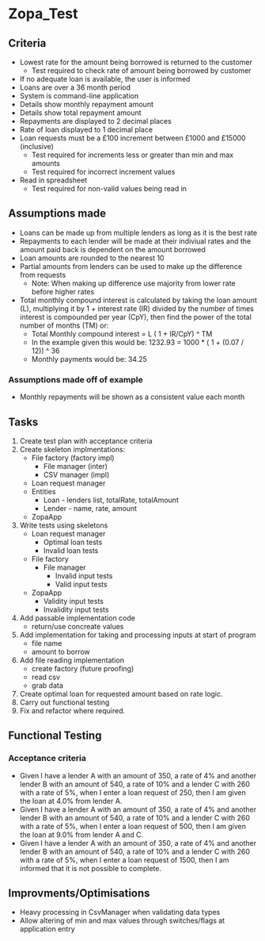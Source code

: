 # Zopa_Test

## Criteria

* Lowest rate for the amount being borrowed is returned to the customer
	* Test required to check rate of amount being borrowed by customer
* If no adequate loan is available, the user is informed
* Loans are over a 36 month period
* System is command-line application
* Details show monthly repayment amount
* Details show total repayment amount
* Repayments are displayed to 2 decimal places
* Rate of loan displayed to 1 decimal place
* Loan requests must be a £100 increment between £1000 and £15000 (inclusive)
	* Test required for increments less or greater than min and max amounts
	* Test required for incorrect increment values
* Read in spreadsheet 
	* Test required for non-valid values being read in
	
## Assumptions made

* Loans can be made up from multiple lenders as long as it is the best rate
* Repayments to each lender will be made at their indiviual rates and the amount paid back is dependent on the amount borrowed
* Loan amounts are rounded to the nearest 10
* Partial amounts from lenders can be used to make up the difference from requests
	* Note: When making up difference use majority from lower rate before higher rates
* Total monthly compound interest is calculated by taking the loan amount (L), multiplying it by 1 + interest rate (IR) divided by the number of times interest is compounded per year (CpY), then find the power of the total number of months (TM) or:
	* Total Monthly compound interest = L ( 1 + IR/CpY) ^ TM
	* In the example given this would be: 1232.93 = 1000 * ( 1 +  (0.07 / 12)) ^ 36
	* Monthly payments would be: 34.25

### Assumptions made off of example

* Monthly repayments will be shown as a consistent value each month

## Tasks

1. Create test plan with acceptance criteria
2. Create skeleton implmentations:
	* File factory (factory impl)
		* File manager (inter)
		* CSV manager (impl)
	* Loan request manager 
	* Entities
		* Loan - lenders list, totalRate, totalAmount
		* Lender - name, rate, amount
	* ZopaApp
3. Write tests using skeletons
	* Loan request manager
		* Optimal loan tests
		* Invalid loan tests
	* File factory
		* File manager
			* Invalid input tests
			* Valid input tests
	* ZopaApp
		* Validity input tests
		* Invalidity input tests
4. Add passable implementation code
	* return/use concreate values
5. Add implementation for taking and processing inputs at start of program
	* file name
	* amount to borrow
6. Add file reading implementation
	* create factory (future proofing)
	* read csv
	* grab data
7. Create optimal loan for requested amount based on rate logic.
8. Carry out functional testing
9. Fix and refactor where required.

## Functional Testing

### Acceptance criteria

* Given I have a lender A with an amount of 350, a rate of 4% and another lender B with an amount of 540, a rate of 10% and a lender C with 260 with a rate of 5%, when I enter a loan request of 250, then I am given the loan at 4.0% from lender A.
* Given I have a lender A with an amount of 350, a rate of 4% and another lender B with an amount of 540, a rate of 10% and a lender C with 260 with a rate of 5%, when I enter a loan request of 500, then I am given the loan at 9.0% from lender A and C.
* Given I have a lender A with an amount of 350, a rate of 4% and another lender B with an amount of 540, a rate of 10% and a lender C with 260 with a rate of 5%, when I enter a loan request of 1500, then I am informed that it is not possible to complete.

## Improvments/Optimisations

* Heavy processing in CsvManager when validating data types
* Allow altering of min and max values through switches/flags at application entry
	
